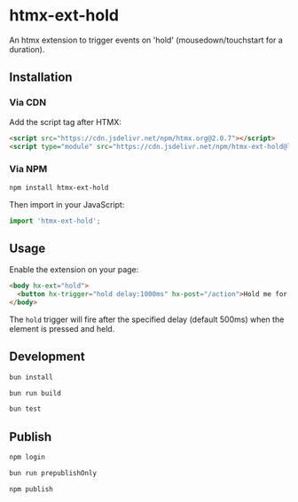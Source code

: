 # htmx-ext-hold

An htmx extension to trigger events on 'hold' (mousedown/touchstart for a duration).

## Installation

### Via CDN

Add the script tag after HTMX:

```html
<script src="https://cdn.jsdelivr.net/npm/htmx.org@2.0.7"></script>
<script type="module" src="https://cdn.jsdelivr.net/npm/htmx-ext-hold@latest/dist/index.mjs"></script>
```

### Via NPM

```bash
npm install htmx-ext-hold
```

Then import in your JavaScript:

```javascript
import 'htmx-ext-hold';
```

## Usage

Enable the extension on your page:

```html
<body hx-ext="hold">
  <button hx-trigger="hold delay:1000ms" hx-post="/action">Hold me for 1 second</button>
</body>
```

The `hold` trigger will fire after the specified delay (default 500ms) when the element is pressed and held.

## Development

```bash
bun install

bun run build

bun test
```

## Publish

```bash
npm login

bun run prepublishOnly

npm publish
```

